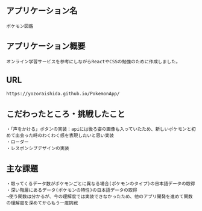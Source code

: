 ## アプリケーション名
	ポケモン図鑑

## アプリケーション概要
	オンライン学習サービスを参考にしながらReactやCSSの勉強のために作成しました。

## URL
	https://yozoraishida.github.io/PokemonApp/

## こだわったところ・挑戦したこと
	・「声をかける」ボタンの実装：apiには後ろ姿の画像も入っていたため、新しいポケモンと初めて出会った時のわくわく感を表現したいと思い実装
	・ローダー
	・レスポンシブデザインの実装

## 主な課題
	・取ってくるデータ数がポケモンごとに異なる場合(ポケモンのタイプ)の日本語データの取得
 	・深い階層にあるデータ(ポケモンの特性)の日本語データの取得
	→使う関数は分かるが、今の理解度では実装できなかったため、他のアプリ開発を進めて関数の理解度を深めてからもう一度挑戦
